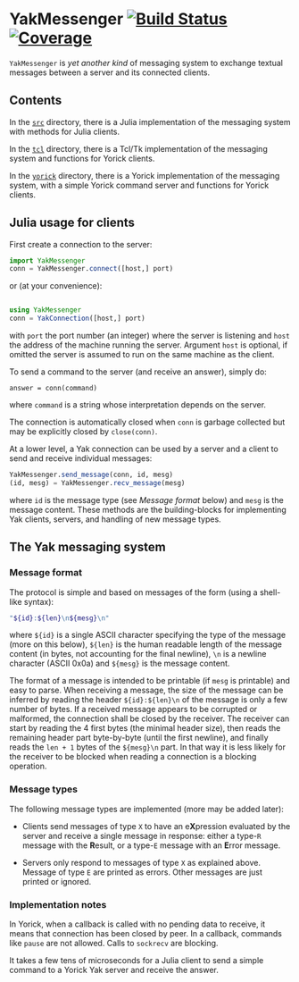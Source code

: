 # YakMessenger [![Build Status](https://github.com/emmt/YakMessenger.jl/actions/workflows/CI.yml/badge.svg?branch=main)](https://github.com/emmt/YakMessenger.jl/actions/workflows/CI.yml?query=branch%3Amain) [![Coverage](https://codecov.io/gh/emmt/YakMessenger.jl/branch/main/graph/badge.svg)](https://codecov.io/gh/emmt/YakMessenger.jl)

`YakMessenger` is *yet another kind* of messaging system to exchange textual messages
between a server and its connected clients.

## Contents

In the [`src`](./src) directory, there is a Julia implementation of the messaging system
with methods for Julia clients.

In the [`tcl`](./tcl) directory, there is a Tcl/Tk implementation of the messaging
system and functions for Yorick clients.

In the [`yorick`](./yorick) directory, there is a Yorick implementation of the messaging
system, with a simple Yorick command server and functions for Yorick clients.

## Julia usage for clients

First create a connection to the server:

``` julia
import YakMessenger
conn = YakMessenger.connect([host,] port)
```

or (at your convenience):

``` julia

using YakMessenger
conn = YakConnection([host,] port)
```

with `port` the port number (an integer) where the server is listening and `host` the
address of the machine running the server. Argument `host` is optional, if omitted the
server is assumed to run on the same machine as the client.

To send a command to the server (and receive an answer), simply do:

    answer = conn(command)

where `command` is a string whose interpretation depends on the server.

The connection is automatically closed when `conn` is garbage collected but may be
explicitly closed by `close(conn)`.

At a lower level, a Yak connection can be used by a server and a client to send and
receive individual messages:

``` julia
YakMessenger.send_message(conn, id, mesg)
(id, mesg) = YakMessenger.recv_message(mesg)
```

where `id` is the message type (see *Message format* below) and `mesg` is the message
content. These methods are the building-blocks for implementing Yak clients, servers, and
handling of new message types.


## The Yak messaging system

### Message format

The protocol is simple and based on messages of the form (using a shell-like syntax):

``` sh
"${id}:${len}\n${mesg}\n"
```

where `${id}` is a single ASCII character specifying the type of the message (more on this
below), `${len}` is the human readable length of the message content (in bytes, not
accounting for the final newline), `\n` is a newline character (ASCII 0x0a) and `${mesg}`
is the message content.

The format of a message is intended to be printable (if `mesg` is printable) and easy to
parse. When receiving a message, the size of the message can be inferred by reading the
header `${id}:${len}\n` of the message is only a few number of bytes. If a received
message appears to be corrupted or malformed, the connection shall be closed by the
receiver. The receiver can start by reading the 4 first bytes (the minimal header size),
then reads the remaining header part byte-by-byte (until the first newline), and finally
reads the `len + 1` bytes of the `${mesg}\n` part. In that way it is less likely for the
receiver to be blocked when reading a connection is a blocking operation.

### Message types

The following message types are implemented (more may be added later):

- Clients send messages of type `X` to have an e**X**pression evaluated by the server and
  receive a single message in response: either a type-`R` message with the **R**esult, or
  a type-`E` message with an **E**rror message.

- Servers only respond to messages of type `X` as explained above. Message of type `E`
  are printed as errors. Other messages are just printed or ignored.

### Implementation notes

In Yorick, when a callback is called with no pending data to receive, it means that
connection has been closed by peer. In a callback, commands like `pause` are not allowed.
Calls to `sockrecv` are blocking.

It takes a few tens of microseconds for a Julia client to send a simple command to a
Yorick Yak server and receive the answer.
